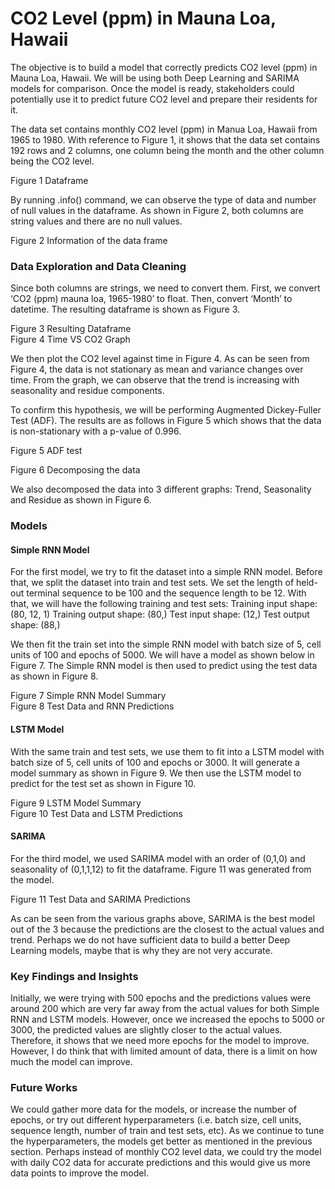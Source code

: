 # CO2 Level (ppm) in Mauna Loa, Hawaii
The objective is to build a model that correctly predicts CO2 level (ppm) in Mauna Loa, Hawaii. We will be using both Deep Learning and SARIMA models for comparison. Once the model is ready, stakeholders could potentially use it to predict future CO2 level and prepare their residents for it.

The data set contains monthly CO2 level (ppm) in Manua Loa, Hawaii from 1965 to 1980. With reference to Figure 1, it shows that the data set contains 192 rows and 2 columns, one column being the month and the other column being the CO2 level.
 
Figure 1 Dataframe

By running .info() command, we can observe the type of data and number of null values in the dataframe. As shown in Figure 2, both columns are string values and there are no null values.
 
Figure 2 Information of the data frame

### Data Exploration and Data Cleaning
Since both columns are strings, we need to convert them. First, we convert ‘CO2 (ppm) mauna loa, 1965-1980’ to float. Then, convert ‘Month’ to datetime. The resulting dataframe is shown as Figure 3.
 		         
Figure 3 Resulting Dataframe					
Figure 4 Time VS CO2 Graph

We then plot the CO2 level against time in Figure 4. As can be seen from Figure 4, the data is not stationary as mean and variance changes over time. From the graph, we can observe that the trend is increasing with seasonality and residue components.

To confirm this hypothesis, we will be performing Augmented Dickey-Fuller Test (ADF). The results are as follows in Figure 5 which shows that the data is non-stationary with a p-value of 0.996.
 
Figure 5 ADF test
   
Figure 6 Decomposing the data

We also decomposed the data into 3 different graphs: Trend, Seasonality and Residue as shown in Figure 6. 

### Models
#### Simple RNN Model
For the first model, we try to fit the dataset into a simple RNN model. Before that, we split the dataset into train and test sets. We set the length of held-out terminal sequence to be 100 and the sequence length to be 12. With that, we will have the following training and test sets:
Training input shape: (80, 12, 1)
Training output shape: (80,)
Test input shape: (12,)
Test output shape: (88,)

We then fit the train set into the simple RNN model with batch size of 5, cell units of 100 and epochs of 5000. We will have a model as shown below in Figure 7. The Simple RNN model is then used to predict using the test data as shown in Figure 8.

       
Figure 7 Simple RNN Model Summary			 
Figure 8 Test Data and RNN Predictions

#### LSTM Model
With the same train and test sets, we use them to fit into a LSTM model with batch size of 5, cell units of 100 and epochs or 3000. It will generate a model summary as shown in Figure 9. We then use the LSTM model to predict for the test set as shown in Figure 10.
           
Figure 9 LSTM Model Summary  			
Figure 10 Test Data and LSTM Predictions

#### SARIMA
For the third model, we used SARIMA model with an order of (0,1,0) and seasonality of (0,1,1,12) to fit the dataframe. Figure 11 was generated from the model.
 
Figure 11 Test Data and SARIMA Predictions

As can be seen from the various graphs above, SARIMA is the best model out of the 3 because the predictions are the closest to the actual values and trend. Perhaps we do not have sufficient data to build a better Deep Learning models, maybe that is why they are not very accurate. 

### Key Findings and Insights
Initially, we were trying with 500 epochs and the predictions values were around 200 which are very far away from the actual values for both Simple RNN and LSTM models. However, once we increased the epochs to 5000 or 3000, the predicted values are slightly closer to the actual values. Therefore, it shows that we need more epochs for the model to improve. However, I do think that with limited amount of data, there is a limit on how much the model can improve. 

### Future Works
We could gather more data for the models, or increase the number of epochs, or try out different hyperparameters (i.e. batch size, cell units, sequence length, number of train and test sets, etc). As we continue to tune the hyperparameters, the models get better as mentioned in the previous section.
Perhaps instead of monthly CO2 level data, we could try the model with daily CO2 data for accurate predictions and this would give us more data points to improve the model.
